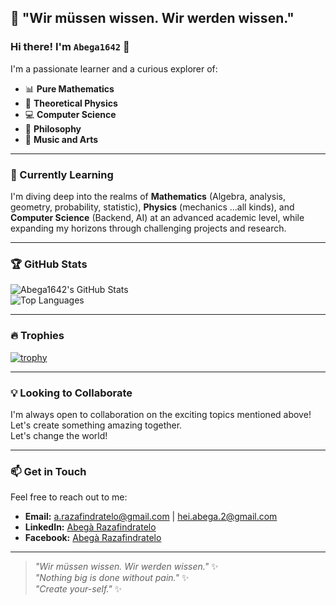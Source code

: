 ## 🧠 "Wir müssen wissen. Wir werden wissen."  

### Hi there! I'm `Abega1642` 👋  

I'm a passionate learner and a curious explorer of:  
- 📊 **Pure Mathematics**  
- 🌌 **Theoretical Physics**  
- 💻 **Computer Science**  
- 📖 **Philosophy**  
- 🎵 **Music and Arts**  

---

### 🌱 Currently Learning  
I'm diving deep into the realms of **Mathematics** (Algebra, analysis, geometry, probability, statistic), **Physics** (mechanics ...all kinds), and **Computer Science** (Backend, AI) at an advanced academic level, while expanding my horizons through challenging projects and research.  

---

### 🏆 GitHub Stats  

![Abega1642's GitHub Stats](https://github-readme-stats.vercel.app/api?username=Abega1642&show_icons=true&theme=radical&hide_title=true)  
![Top Languages](https://github-readme-stats.vercel.app/api/top-langs/?username=Abega1642&layout=compact&theme=radical)  

---

### 🔥 Trophies  

[![trophy](https://github-profile-trophy.vercel.app/?username=Abega1642&theme=onedark)](https://github.com/Abega1642/github-profile-trophy)





---

### 💡 Looking to Collaborate  
I'm always open to collaboration on the exciting topics mentioned above! Let's create something amazing together.  
Let's change the world!  

---

### 📫 Get in Touch  
Feel free to reach out to me:  
- **Email:** [a.razafindratelo@gmail.com](mailto:a.razafindratelo@gmail.com) | [hei.abega.2@gmail.com](mailto:hei.abega.2@gmail.com)  
- **LinkedIn:** [Abegà Razafindratelo](https://www.linkedin.com/in/abegà-razafindratelo)  
- **Facebook:** [Abegà Razafindratelo](https://www.facebook.com/a.razafindratelo/)  

---

> *"Wir müssen wissen. Wir werden wissen."* ✨  
> *"Nothing big is done without pain."*  ✨  
> *"Create your-self."*  ✨  

<!---  
Abega1642/Abega1642 is a ✨ special ✨ repository because its `README.md` (this file) appears on your GitHub profile.  
You can click the Preview link to take a look at your changes.  
--->  
